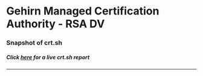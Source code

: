 # Gehirn Managed Certification Authority - RSA DV
### Snapshot of crt.sh
##### Click [here](https://crt.sh/?q=72AF206E42641209E9A061CBCC80BC36AF762BFFEB82DA87F4F42D123821904E) for a live crt.sh report

---
